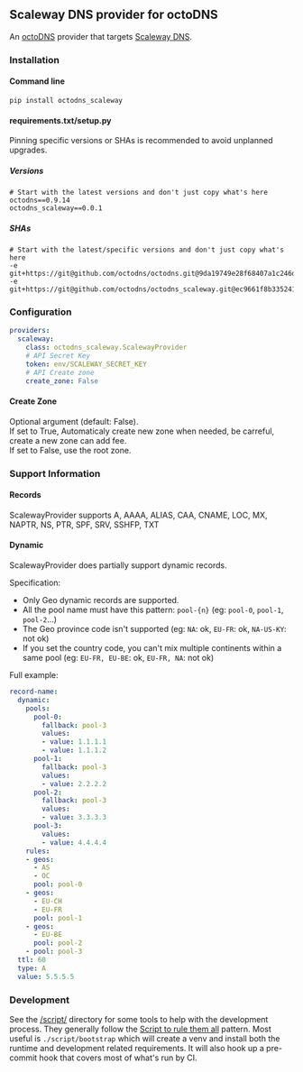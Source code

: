 ## Scaleway DNS provider for octoDNS

An [octoDNS](https://github.com/octodns/octodns/) provider that targets [Scaleway DNS](https://www.scaleway.com/en/dns/).

### Installation

#### Command line

```
pip install octodns_scaleway
```

#### requirements.txt/setup.py

Pinning specific versions or SHAs is recommended to avoid unplanned upgrades.

##### Versions

```
# Start with the latest versions and don't just copy what's here
octodns==0.9.14
octodns_scaleway==0.0.1
```

##### SHAs

```
# Start with the latest/specific versions and don't just copy what's here
-e git+https://git@github.com/octodns/octodns.git@9da19749e28f68407a1c246dfdf65663cdc1c422#egg=octodns
-e git+https://git@github.com/octodns/octodns_scaleway.git@ec9661f8b335241ae4746eea467a8509205e6a30#egg=octodns_scaleway
```

### Configuration

```yaml
providers:
  scaleway:
    class: octodns_scaleway.ScalewayProvider
    # API Secret Key
    token: env/SCALEWAY_SECRET_KEY
    # API Create zone
    create_zone: False
```

#### Create Zone
Optional argument (default: False).  
If set to True, Automaticaly create new zone when needed, be carreful, create a new zone can add fee.  
If set to False, use the root zone.

### Support Information

#### Records

ScalewayProvider supports A, AAAA, ALIAS, CAA, CNAME, LOC, MX, NAPTR, NS, PTR, SPF, SRV, SSHFP, TXT

#### Dynamic

ScalewayProvider does partially support dynamic records.

Specification:
- Only Geo dynamic records are supported.
- All the pool name must have this pattern: `pool-{n}` (eg: `pool-0`, `pool-1`, `pool-2`...)
- The Geo province code isn't supported (eg: `NA`: ok, `EU-FR`: ok, `NA-US-KY`: not ok)
- If you set the country code, you can't mix multiple continents within a same pool (eg: `EU-FR, EU-BE`: ok, `EU-FR, NA`: not ok)

Full example:
```yaml
record-name:
  dynamic:
    pools:
      pool-0:
        fallback: pool-3
        values:
        - value: 1.1.1.1
        - value: 1.1.1.2
      pool-1:
        fallback: pool-3
        values:
        - value: 2.2.2.2
      pool-2:
        fallback: pool-3
        values:
        - value: 3.3.3.3
      pool-3:
        values:
        - value: 4.4.4.4
    rules:
    - geos:
      - AS
      - OC
      pool: pool-0
    - geos:
      - EU-CH
      - EU-FR
      pool: pool-1
    - geos:
      - EU-BE
      pool: pool-2
    - pool: pool-3
  ttl: 60
  type: A
  value: 5.5.5.5
```

### Development

See the [/script/](/script/) directory for some tools to help with the development process. They generally follow the [Script to rule them all](https://github.com/github/scripts-to-rule-them-all) pattern. Most useful is `./script/bootstrap` which will create a venv and install both the runtime and development related requirements. It will also hook up a pre-commit hook that covers most of what's run by CI.
